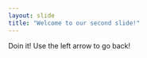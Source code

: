 ```yaml
---
layout: slide
title: "Welcome to our second slide!"
---
```

Doin it!
Use the left arrow to go back!
